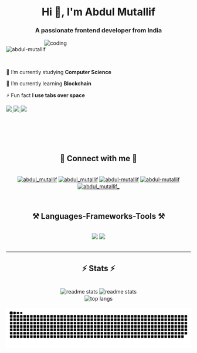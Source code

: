 <h1 align="center">Hi 👋, I'm Abdul Mutallif</h1>
<h3 align="center">A passionate frontend developer from India</h3>

<img align="right" alt="coding" width="400" src="https://user-images.githubusercontent.com/55389276/140866485-8fb1c876-9a8f-4d6a-98dc-08c4981eaf70.gif" >

<p align="left"> <img src="https://komarev.com/ghpvc/?username=abdul-mutallif&label=Profile%20views&color=0e75b6&style=flat" alt="abdul-mutallif" /> </p>
<br>
<div align="left">
 
 🔭 I’m currently studying **Computer Science**
 
 🌱 I’m currently learning **Blockchain**

 ⚡ Fun fact **I use tabs over space**

 </div>
 <div align="left"> 
  <a href="https://mail.google.com/mail/u/1/?view=cm&fs=1&to=abdul.mutallif.pvt@gmail.com&tf=1" target="_blank">
   <img src="https://img.shields.io/badge/Gmail-333333?style=for-the-badge&logo=gmail&logoColor=red" />
  </a>
  <a href="https://www.linkedin.com/in/abdul-mutallif" target="_blank">
   <img src="https://img.shields.io/badge/LinkedIn-0077B5?style=for-the-badge&logo=linkedin&logoColor=white" target="_blank" />
  </a>
  <a href="https://instagram.com/abdul_mutallif_" target="_blank">
    <img src="https://img.shields.io/badge/Instagram-E4405F?style=for-the-badge&logo=instagram&logoColor=white" target="_blank" /> 
  </a>
</div>

<br><br><br><br>

<h2 align="center">🔗 Connect with me 🔗</h2>
<br/>
<div align="center">
    <a href="https://www.hackerrank.com/abdul_mutallif" target="blank"><img align="center" src="https://raw.githubusercontent.com/rahuldkjain/github-profile-readme-generator/master/src/images/icons/Social/hackerrank.svg" alt="abdul_mutallif" height="30" width="40" /></a>
<a href="https://auth.geeksforgeeks.org/user/abdul_mutallif" target="blank"><img align="center" src="https://raw.githubusercontent.com/rahuldkjain/github-profile-readme-generator/master/src/images/icons/Social/geeks-for-geeks.svg" alt="abdul_mutallif" height="30" width="40" /></a>
<a href="https://www.leetcode.com/abdul-mutallif" target="blank"><img align="center" src="https://raw.githubusercontent.com/rahuldkjain/github-profile-readme-generator/master/src/images/icons/Social/leet-code.svg" alt="abdul-mutallif" height="30" width="40" /></a>
<a href="https://linkedin.com/in/abdul-mutallif" target="blank"><img align="center" src="https://raw.githubusercontent.com/rahuldkjain/github-profile-readme-generator/master/src/images/icons/Social/linked-in-alt.svg" alt="abdul-mutallif" height="30" width="40" /></a>
<a href="https://instagram.com/abdul_mutallif_" target="blank"><img align="center" src="https://raw.githubusercontent.com/rahuldkjain/github-profile-readme-generator/master/src/images/icons/Social/instagram.svg" alt="abdul_mutallif_" height="30" width="40" /></a>
</div>

<p align="left">
 


</p>
<br>

<h2 align="center">⚒️ Languages-Frameworks-Tools ⚒️</h2>
<br/>
<div align="center">
    <img src="https://skillicons.dev/icons?i=c,cpp,python,java,mysql,vscode,github" />
    <img src="https://skillicons.dev/icons?i=html,css,javascript" /><br>
</div>

<br/>
<hr/>

<h2 align="center">⚡ Stats ⚡</h2>
<br>
<div align="center">
 <img width=390 src="https://github-readme-stats.vercel.app/api?username=abdul-mutallif&count_private=true&show_icons=true&theme=react&rank_icon=github&border_radius=10" alt="readme stats" />
 <img width=390 height=165 src="https://streak-stats.demolab.com?user=abdul-mutallif&count_private=true&show_icons=true&theme=react&rank_icon=github&border_radius=10" alt="readme stats" alt="streak graph" />
<br/>
 <img width=325 align="center" src="https://github-readme-stats.vercel.app/api/top-langs?username=abdul-mutallif&hide=HTML&langs_count=8&layout=compact&theme=react&border_radius=10&size_weight=0.5&count_weight=0.5&exclude_repo=github-readme-stats" alt="top langs" />
 </div>

 <br>
<div align="center">
 <img src="https://raw.githubusercontent.com/Abdul-Mutallif/Abdul-Mutallif/output/snake.svg" alt="Snake animation" />
</div>
